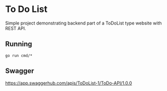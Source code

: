 # To Do List

Simple project demonstrating backend part of a ToDoList type website with REST API.

Running
-------

    go run cmd/*

Swagger 
-------

https://app.swaggerhub.com/apis/ToDoList-1/ToDo-API/1.0.0
